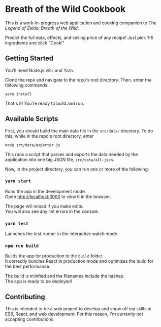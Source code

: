 # Breath of the Wild Cookbook

This is a work-in-progress web application and cooking companion to _The Legend of Zelda: Breath of the Wild_.

Predict the full data, effects, and selling price of any recipe! Just pick 1-5 ingredients and click "Cook!"

## Getting Started

You'll need Node.js v8+ and Yarn.

Clone the repo and navigate to the repo's root directory. Then, enter the following commands:

```
yarn install
```

That's it! You're ready to build and run.

## Available Scripts

First, you should build the main data file in the `src/data/` directory. To do this, while in the repo's root directory, enter

```
node src/data/exporter.js
```

This runs a script that parses and exports the data needed by the application into one big JSON file, `src/data/all.json`.

Now, in the project directory, you can run one or more of the following:

### `yarn start`

Runs the app in the development mode.<br>
Open [http://localhost:3000](http://localhost:3000) to view it in the browser.

The page will reload if you make edits.<br>
You will also see any lint errors in the console.

### `yarn test`

Launches the test runner in the interactive watch mode.

### `npm run build`

Builds the app for production to the `build` folder.<br>
It correctly bundles React in production mode and optimizes the build for the best performance.

The build is minified and the filenames include the hashes.<br>
The app is ready to be deployed!

## Contributing

This is intended to be a solo project to develop and show off my skills in ES6, React, and web development. For this reason, I'm currently not accepting contributions.